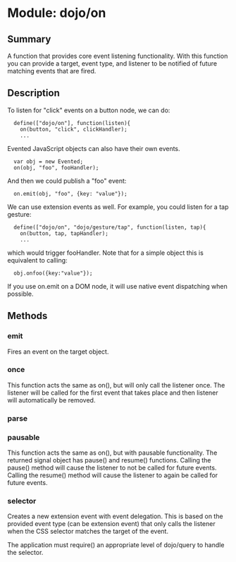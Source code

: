 # Module: dojo/on

## Summary

A function that provides core event listening functionality. With this function
you can provide a target, event type, and listener to be notified of
future matching events that are fired.
## Description

To listen for "click" events on a button node, we can do:

      define(["dojo/on"], function(listen){
        on(button, "click", clickHandler);
        ...

Evented JavaScript objects can also have their own events.

      var obj = new Evented;
      on(obj, "foo", fooHandler);

And then we could publish a "foo" event:

      on.emit(obj, "foo", {key: "value"});

We can use extension events as well. For example, you could listen for a tap gesture:

      define(["dojo/on", "dojo/gesture/tap", function(listen, tap){
        on(button, tap, tapHandler);
        ...

which would trigger fooHandler. Note that for a simple object this is equivalent to calling:

      obj.onfoo({key:"value"});

If you use on.emit on a DOM node, it will use native event dispatching when possible.
## Methods

### emit
Fires an event on the target object.

### once
This function acts the same as on(), but will only call the listener once. The
listener will be called for the first
event that takes place and then listener will automatically be removed.

### parse


### pausable
This function acts the same as on(), but with pausable functionality. The
returned signal object has pause() and resume() functions. Calling the
pause() method will cause the listener to not be called for future events. Calling the
resume() method will cause the listener to again be called for future events.

### selector
Creates a new extension event with event delegation. This is based on
the provided event type (can be extension event) that
only calls the listener when the CSS selector matches the target of the event.

The application must require() an appropriate level of dojo/query to handle the selector.

